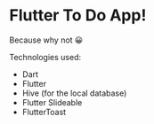 # Flutter To Do App!

Because why not 😀

Technologies used:
- Dart 
- Flutter
- Hive (for the local database)
- Flutter Slideable 
- FlutterToast
